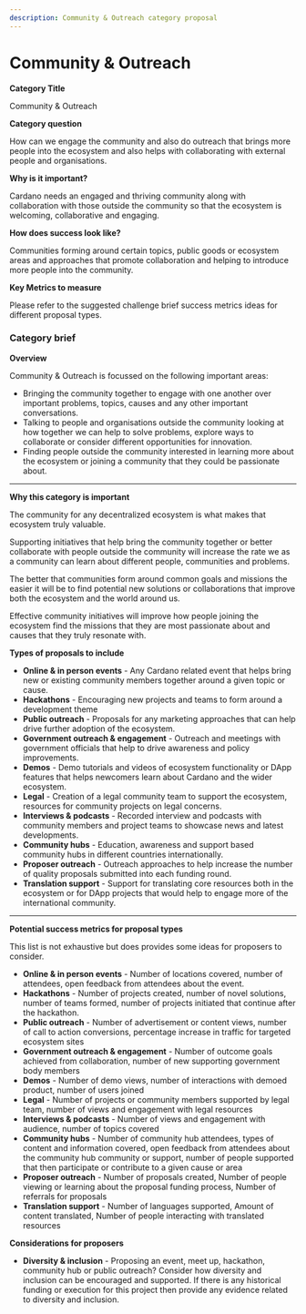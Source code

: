 ```yaml
---
description: Community & Outreach category proposal
---
```


# Community & Outreach

**Category Title**

Community & Outreach

**Category question**

How can we engage the community and also do outreach that brings more people into the ecosystem and also helps with collaborating with external people and organisations.

**Why is it important?**

Cardano needs an engaged and thriving community along with collaboration with those outside the community so that the ecosystem is welcoming, collaborative and engaging.

**How does success look like?**

Communities forming around certain topics, public goods or ecosystem areas and approaches that promote collaboration and helping to introduce more people into the community.

**Key Metrics to measure**

Please refer to the suggested challenge brief success metrics ideas for different proposal types.



### **Category brief**

**Overview**

Community & Outreach is focussed on the following important areas:

* Bringing the community together to engage with one another over important problems, topics, causes and any other important conversations.
* Talking to people and organisations outside the community looking at how together we can help to solve problems, explore ways to collaborate or consider different opportunities for innovation.
* Finding people outside the community interested in learning more about the ecosystem or joining a community that they could be passionate about.

****

**Why this category is important**

The community for any decentralized ecosystem is what makes that ecosystem truly valuable.

Supporting initiatives that help bring the community together or better collaborate with people outside the community will increase the rate we as a community can learn about different people, communities and problems.

The better that communities form around common goals and missions the easier it will be to find potential new solutions or collaborations that improve both the ecosystem and the world around us.

Effective community initiatives will improve how people joining the ecosystem find the missions that they are most passionate about and causes that they truly resonate with.



**Types of proposals to include**

* **Online & in person events** - Any Cardano related event that helps bring new or existing community members together around a given topic or cause.
* **Hackathons** - Encouraging new projects and teams to form around a development theme
* **Public outreach** - Proposals for any marketing approaches that can help drive further adoption of the ecosystem.
* **Government outreach & engagement** - Outreach and meetings with government officials that help to drive awareness and policy improvements.
* **Demos** - Demo tutorials and videos of ecosystem functionality or DApp features that helps newcomers learn about Cardano and the wider ecosystem.
* **Legal** - Creation of a legal community team to support the ecosystem, resources for community projects on legal concerns.
* **Interviews & podcasts** - Recorded interview and podcasts with community members and project teams to showcase news and latest developments.
* **Community hubs** - Education, awareness and support based community hubs in different countries internationally.
* **Proposer outreach** - Outreach approaches to help increase the number of quality proposals submitted into each funding round.
* **Translation support** - Support for translating core resources both in the ecosystem or for DApp projects that would help to engage more of the international community.

****

**Potential success metrics for proposal types**

This list is not exhaustive but does provides some ideas for proposers to consider.

* **Online & in person events** - Number of locations covered, number of attendees, open feedback from attendees about the event.
* **Hackathons** - Number of projects created, number of novel solutions, number of teams formed, number of projects initiated that continue after the hackathon.
* **Public outreach** - Number of advertisement or content views, number of call to action conversions, percentage increase in traffic for targeted ecosystem sites
* **Government outreach & engagement** - Number of outcome goals achieved from collaboration, number of new supporting government body members&#x20;
* **Demos** - Number of demo views, number of interactions with demoed product, number of users joined
* **Legal** - Number of projects or community members supported by legal team, number of views and engagement with legal resources
* **Interviews & podcasts** - Number of views and engagement with audience, number of topics covered
* **Community hubs** - Number of community hub attendees, types of content and information covered, open feedback from attendees about the community hub community or support, number of people supported that then participate or contribute to a given cause or area
* **Proposer outreach** - Number of proposals created, Number of people viewing or learning about the proposal funding process, Number of referrals for proposals
* **Translation support** - Number of languages supported, Amount of content translated, Number of people interacting with translated resources



**Considerations for proposers**

* **Diversity & inclusion** - Proposing an event, meet up, hackathon, community hub or public outreach? Consider how diversity and inclusion can be encouraged and supported. If there is any historical funding or execution for this project then provide any evidence related to diversity and inclusion.
